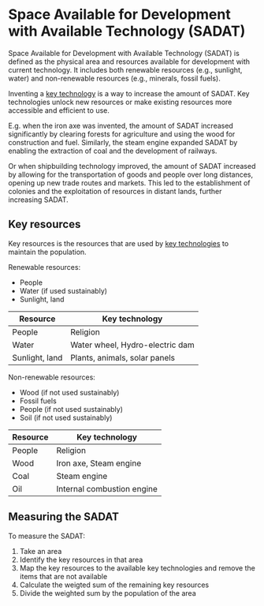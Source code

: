 # Space Available for Development with Available Technology (SADAT)

Space Available for Development with Available Technology (SADAT) is defined as the physical area and resources available for development with current technology. It includes both renewable resources (e.g., sunlight, water) and non-renewable resources (e.g., minerals, fossil fuels).

Inventing a [key technology](key-tech.md) is a way to increase the amount of SADAT. Key technologies unlock new resources or make existing resources more accessible and efficient to use.

E.g. when the iron axe was invented, the amount of SADAT increased significantly by clearing forests for agriculture and using the wood for construction and fuel. Similarly, the steam engine expanded SADAT by enabling the extraction of coal and the development of railways.

Or when shipbuilding technology improved, the amount of SADAT increased by allowing for the transportation of goods and people over long distances, opening up new trade routes and markets. This led to the establishment of colonies and the exploitation of resources in distant lands, further increasing SADAT.

## Key resources

Key resources is the resources that are used by [key technologies](key-tech.md) to maintain the population.

Renewable resources:
- People
- Water (if used sustainably)
- Sunlight, land

| Resource | Key technology | 
| --------- | ---------------- |
| People | Religion |
| Water | Water wheel, Hydro-electric dam |
| Sunlight, land | Plants, animals, solar panels |

Non-renewable resources:
- Wood (if not used sustainably)
- Fossil fuels
- People (if not used sustainably)
- Soil (if not used sustainably)

| Resource | Key technology |
| --------- | ---------------- |
| People | Religion |
| Wood | Iron axe, Steam engine |
| Coal | Steam engine |
| Oil | Internal combustion engine |

## Measuring the SADAT

To measure the SADAT:

1. Take an area
2. Identify the key resources in that area
3. Map the key resources to the available key technologies and remove the items that are not available
4. Calculate the weigted sum of the remaining key resources
5. Divide the weighted sum by the population of the area


